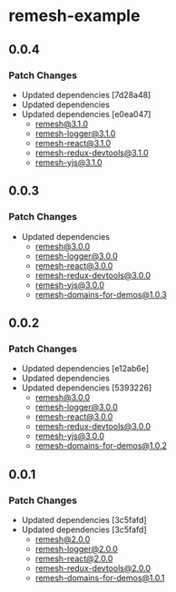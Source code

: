 # remesh-example

## 0.0.4

### Patch Changes

- Updated dependencies [7d28a48]
- Updated dependencies
- Updated dependencies [e0ea047]
  - remesh@3.1.0
  - remesh-logger@3.1.0
  - remesh-react@3.1.0
  - remesh-redux-devtools@3.1.0
  - remesh-yjs@3.1.0

## 0.0.3

### Patch Changes

- Updated dependencies
  - remesh@3.0.0
  - remesh-logger@3.0.0
  - remesh-react@3.0.0
  - remesh-redux-devtools@3.0.0
  - remesh-yjs@3.0.0
  - remesh-domains-for-demos@1.0.3

## 0.0.2

### Patch Changes

- Updated dependencies [e12ab6e]
- Updated dependencies
- Updated dependencies [5393226]
  - remesh@3.0.0
  - remesh-logger@3.0.0
  - remesh-react@3.0.0
  - remesh-redux-devtools@3.0.0
  - remesh-yjs@3.0.0
  - remesh-domains-for-demos@1.0.2

## 0.0.1

### Patch Changes

- Updated dependencies [3c5fafd]
- Updated dependencies [3c5fafd]
  - remesh@2.0.0
  - remesh-logger@2.0.0
  - remesh-react@2.0.0
  - remesh-redux-devtools@2.0.0
  - remesh-domains-for-demos@1.0.1
